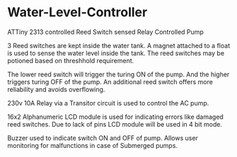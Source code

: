 # Water-Level-Controller
ATTiny 2313 controlled Reed Switch sensed Relay Controlled Pump 

3 Reed switches are kept inside the water tank. A magnet attached to a float is used to sense the water level inside the tank.
The reed switches may be potioned based on threshhold requirement.

The lower reed switch will trigger the turing ON of the pump.
And the higher triggers turing OFF of the pump.
An additional reed switch offers more reliability and avoids overflowing.

230v 10A Relay via a Transitor circuit is used to control the AC pump.

16x2 Alphanumeric LCD module is used for indicating errors like damaged reed switches.
Due to lack of pins LCD module will be used in 4 bit mode.

Buzzer used to indicate switch ON and OFF of pump. Allows user monitoring for malfunctions in case of Submerged pumps.
